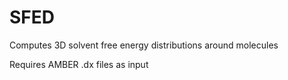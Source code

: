 SFED
==============================

Computes 3D solvent free energy distributions around molecules

Requires AMBER .dx files as input